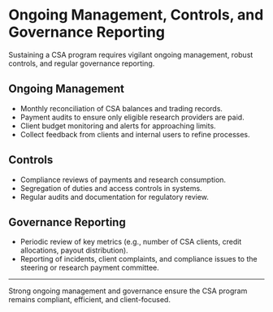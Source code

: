 # Ongoing Management, Controls, and Governance Reporting

Sustaining a CSA program requires vigilant ongoing management, robust controls, and regular governance reporting.

## Ongoing Management
- Monthly reconciliation of CSA balances and trading records.
- Payment audits to ensure only eligible research providers are paid.
- Client budget monitoring and alerts for approaching limits.
- Collect feedback from clients and internal users to refine processes.

## Controls
- Compliance reviews of payments and research consumption.
- Segregation of duties and access controls in systems.
- Regular audits and documentation for regulatory review.

## Governance Reporting
- Periodic review of key metrics (e.g., number of CSA clients, credit allocations, payout distribution).
- Reporting of incidents, client complaints, and compliance issues to the steering or research payment committee.

---

Strong ongoing management and governance ensure the CSA program remains compliant, efficient, and client-focused. 